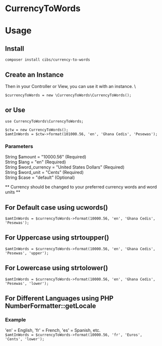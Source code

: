 # CurrencyToWords

# Usage

## Install 
``` composer install cibs/currency-to-words ```

## Create an Instance
Then in your Controller or View, you can use it with an instance. \

``` $currencyToWords = new \CurrencyToWords\CurrencyToWords(); ```

## or Use
``` use CurrencyToWords\CurrencyToWords; ```

``` $ctw = new CurrencyToWords(); ``` \
``` $amtInWords = $ctw->format(101000.56, 'en', 'Ghana Cedis', 'Pesewas'); ```

### Parameters
String $amount = "10000.56" (Required) \
String $lang = "en" (Required) \
String $word_currency = "United States Dollars" (Required) \
String $word_unit = "Cents" (Required) \
String $case = "default" (Optional)

** Currency should be changed to your preferred currency words and word units **

## For Default case using ucwords()
``` $amtInWords = $currencyToWords->format(10000.56, 'en', 'Ghana Cedis', 'Pesewas'); ```

## For Uppercase using strtoupper()
``` $amtInWords = $currencyToWords->format(10000.56, 'en', 'Ghana Cedis', 'Pesewas', 'upper'); ```

## For Lowercase using strtolower()
``` $amtInWords = $currencyToWords->format(10000.56, 'en', 'Ghana Cedis', 'Pesewas', 'lower'); ```

## For Different Languages using PHP NumberFormatter::getLocale
### Example
'en' = English, 'fr' = French, 'es' = Spanish, etc. \
``` $amtInWords = $currencyToWords->format(10000.56, 'fr', 'Euros', 'Cents', 'lower'); ```